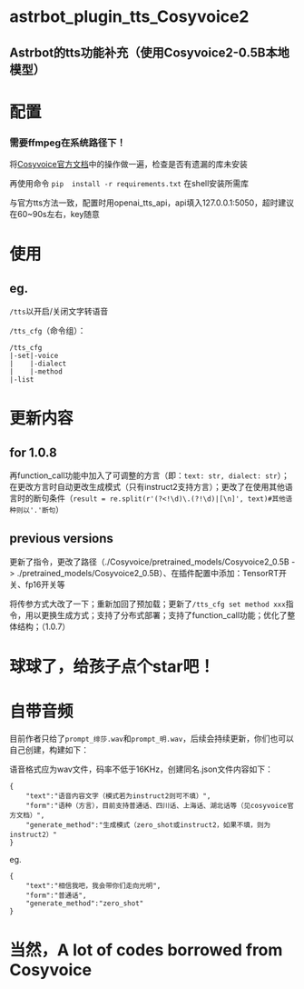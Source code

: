 # astrbot_plugin_tts_Cosyvoice2

## Astrbot的tts功能补充（使用Cosyvoice2-0.5B本地模型）

# 配置

### 需要ffmpeg在系统路径下！

将[Cosyvoice官方文档](https://www.modelscope.cn/models/iic/CosyVoice2-0.5B/summary)中的操作做一遍，检查是否有遗漏的库未安装

再使用命令 `pip  install -r requirements.txt` 在shell安装所需库

与官方tts方法一致，配置时用openai_tts_api，api填入127.0.0.1:5050，超时建议在60~90s左右，key随意

# 使用

## eg. 

`/tts`以开启/关闭文字转语音

`/tts_cfg`（命令组）：

```
/tts_cfg
|-set|-voice
|    |-dialect
|    |-method
|-list
```

# 更新内容

## for 1.0.8

再function_call功能中加入了可调整的方言（即：`text: str, dialect: str`）；在更改方言时自动更改生成模式（只有instruct2支持方言）；更改了在使用其他语言时的断句条件（`result = re.split(r'(?<!\d)\.(?!\d)|[\n]', text)#其他语种则以'.'断句`）

## previous versions

更新了指令，更改了路径（./Cosyvoice/pretrained_models/Cosyvoice2_0.5B -> ./pretrained_models/Cosyvoice2_0.5B）、在插件配置中添加：TensorRT开关、fp16开关等

将传参方式大改了一下；重新加回了预加载；更新了`/tts_cfg set method xxx`指令，用以更换生成方式；支持了分布式部署；支持了function_call功能；优化了整体结构；（1.0.7）

# 球球了，给孩子点个star吧！

# 自带音频

目前作者只给了`prompt_绯莎.wav`和`prompt_明.wav`，后续会持续更新，你们也可以自己创建，构建如下：

语音格式应为wav文件，码率不低于16KHz，创建同名.json文件内容如下：

```
{
    "text":"语音内容文字（模式若为instruct2则可不填）",
    "form":"语种（方言），目前支持普通话、四川话、上海话、湖北话等（见cosyvoice官方文档）",
    "generate_method":"生成模式（zero_shot或instruct2，如果不填，则为instruct2）"
}
```

eg.

```
{
    "text":"相信我吧，我会带你们走向光明",
    "form":"普通话",
    "generate_method":"zero_shot"
}
```

# 当然，A lot of codes borrowed from Cosyvoice 
